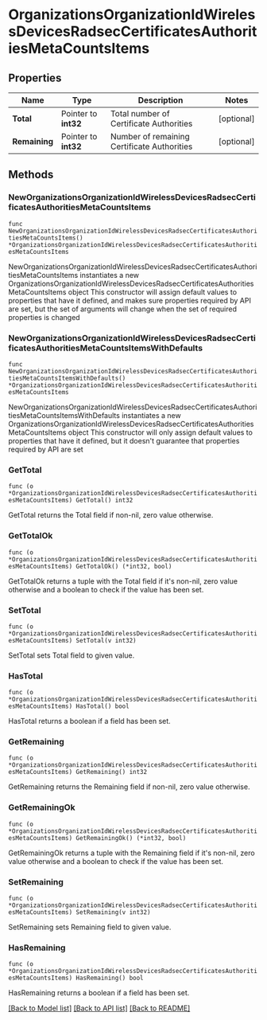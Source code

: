 # OrganizationsOrganizationIdWirelessDevicesRadsecCertificatesAuthoritiesMetaCountsItems

## Properties

Name | Type | Description | Notes
------------ | ------------- | ------------- | -------------
**Total** | Pointer to **int32** | Total number of Certificate Authorities | [optional] 
**Remaining** | Pointer to **int32** | Number of remaining Certificate Authorities | [optional] 

## Methods

### NewOrganizationsOrganizationIdWirelessDevicesRadsecCertificatesAuthoritiesMetaCountsItems

`func NewOrganizationsOrganizationIdWirelessDevicesRadsecCertificatesAuthoritiesMetaCountsItems() *OrganizationsOrganizationIdWirelessDevicesRadsecCertificatesAuthoritiesMetaCountsItems`

NewOrganizationsOrganizationIdWirelessDevicesRadsecCertificatesAuthoritiesMetaCountsItems instantiates a new OrganizationsOrganizationIdWirelessDevicesRadsecCertificatesAuthoritiesMetaCountsItems object
This constructor will assign default values to properties that have it defined,
and makes sure properties required by API are set, but the set of arguments
will change when the set of required properties is changed

### NewOrganizationsOrganizationIdWirelessDevicesRadsecCertificatesAuthoritiesMetaCountsItemsWithDefaults

`func NewOrganizationsOrganizationIdWirelessDevicesRadsecCertificatesAuthoritiesMetaCountsItemsWithDefaults() *OrganizationsOrganizationIdWirelessDevicesRadsecCertificatesAuthoritiesMetaCountsItems`

NewOrganizationsOrganizationIdWirelessDevicesRadsecCertificatesAuthoritiesMetaCountsItemsWithDefaults instantiates a new OrganizationsOrganizationIdWirelessDevicesRadsecCertificatesAuthoritiesMetaCountsItems object
This constructor will only assign default values to properties that have it defined,
but it doesn't guarantee that properties required by API are set

### GetTotal

`func (o *OrganizationsOrganizationIdWirelessDevicesRadsecCertificatesAuthoritiesMetaCountsItems) GetTotal() int32`

GetTotal returns the Total field if non-nil, zero value otherwise.

### GetTotalOk

`func (o *OrganizationsOrganizationIdWirelessDevicesRadsecCertificatesAuthoritiesMetaCountsItems) GetTotalOk() (*int32, bool)`

GetTotalOk returns a tuple with the Total field if it's non-nil, zero value otherwise
and a boolean to check if the value has been set.

### SetTotal

`func (o *OrganizationsOrganizationIdWirelessDevicesRadsecCertificatesAuthoritiesMetaCountsItems) SetTotal(v int32)`

SetTotal sets Total field to given value.

### HasTotal

`func (o *OrganizationsOrganizationIdWirelessDevicesRadsecCertificatesAuthoritiesMetaCountsItems) HasTotal() bool`

HasTotal returns a boolean if a field has been set.

### GetRemaining

`func (o *OrganizationsOrganizationIdWirelessDevicesRadsecCertificatesAuthoritiesMetaCountsItems) GetRemaining() int32`

GetRemaining returns the Remaining field if non-nil, zero value otherwise.

### GetRemainingOk

`func (o *OrganizationsOrganizationIdWirelessDevicesRadsecCertificatesAuthoritiesMetaCountsItems) GetRemainingOk() (*int32, bool)`

GetRemainingOk returns a tuple with the Remaining field if it's non-nil, zero value otherwise
and a boolean to check if the value has been set.

### SetRemaining

`func (o *OrganizationsOrganizationIdWirelessDevicesRadsecCertificatesAuthoritiesMetaCountsItems) SetRemaining(v int32)`

SetRemaining sets Remaining field to given value.

### HasRemaining

`func (o *OrganizationsOrganizationIdWirelessDevicesRadsecCertificatesAuthoritiesMetaCountsItems) HasRemaining() bool`

HasRemaining returns a boolean if a field has been set.


[[Back to Model list]](../README.md#documentation-for-models) [[Back to API list]](../README.md#documentation-for-api-endpoints) [[Back to README]](../README.md)


